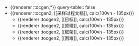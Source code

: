 - {{renderer :tocgen,*}}
  query-table:: false
- {{renderer :tocgen2, [[采样过程文档]], calc(100vh - 135px)}}
	- {{renderer :tocgen2, [[目标]], calc(100vh - 135px)}}
	- {{renderer :tocgen2, [[原理]], calc(100vh - 135px)}}
	- {{renderer :tocgen2, [[框架]], calc(100vh - 135px)}}
	- {{renderer :tocgen2, [[困难]], calc(100vh - 135px)}}
